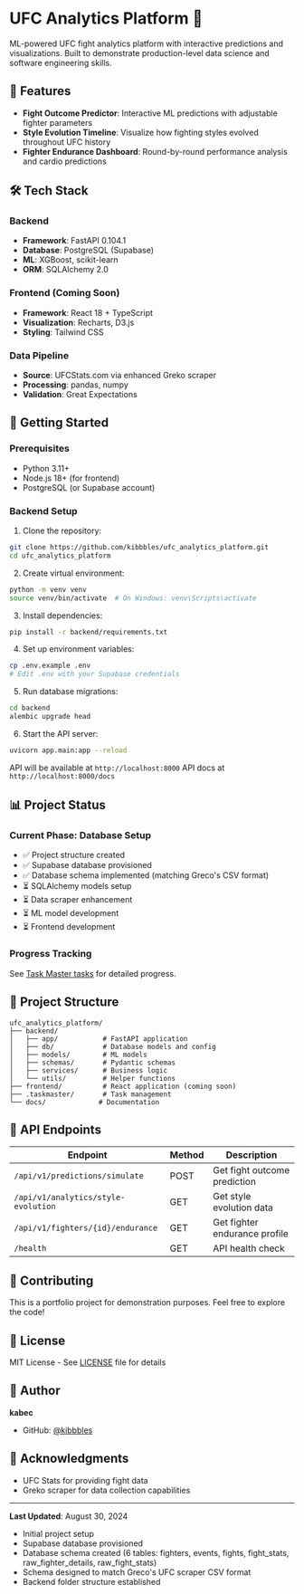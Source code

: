 # UFC Analytics Platform 🥊

ML-powered UFC fight analytics platform with interactive predictions and visualizations. Built to demonstrate production-level data science and software engineering skills.

## 🎯 Features

- **Fight Outcome Predictor**: Interactive ML predictions with adjustable fighter parameters
- **Style Evolution Timeline**: Visualize how fighting styles evolved throughout UFC history  
- **Fighter Endurance Dashboard**: Round-by-round performance analysis and cardio predictions

## 🛠️ Tech Stack

### Backend
- **Framework**: FastAPI 0.104.1
- **Database**: PostgreSQL (Supabase)
- **ML**: XGBoost, scikit-learn
- **ORM**: SQLAlchemy 2.0

### Frontend (Coming Soon)
- **Framework**: React 18 + TypeScript
- **Visualization**: Recharts, D3.js
- **Styling**: Tailwind CSS

### Data Pipeline
- **Source**: UFCStats.com via enhanced Greko scraper
- **Processing**: pandas, numpy
- **Validation**: Great Expectations

## 🚀 Getting Started

### Prerequisites
- Python 3.11+
- Node.js 18+ (for frontend)
- PostgreSQL (or Supabase account)

### Backend Setup

1. Clone the repository:
```bash
git clone https://github.com/kibbbles/ufc_analytics_platform.git
cd ufc_analytics_platform
```

2. Create virtual environment:
```bash
python -m venv venv
source venv/bin/activate  # On Windows: venv\Scripts\activate
```

3. Install dependencies:
```bash
pip install -r backend/requirements.txt
```

4. Set up environment variables:
```bash
cp .env.example .env
# Edit .env with your Supabase credentials
```

5. Run database migrations:
```bash
cd backend
alembic upgrade head
```

6. Start the API server:
```bash
uvicorn app.main:app --reload
```

API will be available at `http://localhost:8000`
API docs at `http://localhost:8000/docs`

## 📊 Project Status

### Current Phase: Database Setup
- ✅ Project structure created
- ✅ Supabase database provisioned
- ✅ Database schema implemented (matching Greco's CSV format)
- ⏳ SQLAlchemy models setup
- ⏳ Data scraper enhancement
- ⏳ ML model development
- ⏳ Frontend development

### Progress Tracking
See [Task Master tasks](/.taskmaster/tasks/tasks.json) for detailed progress.

## 📁 Project Structure

```
ufc_analytics_platform/
├── backend/
│   ├── app/           # FastAPI application
│   ├── db/            # Database models and config
│   ├── models/        # ML models
│   ├── schemas/       # Pydantic schemas
│   ├── services/      # Business logic
│   └── utils/         # Helper functions
├── frontend/          # React application (coming soon)
├── .taskmaster/       # Task management
└── docs/             # Documentation
```

## 🔗 API Endpoints

| Endpoint | Method | Description |
|----------|--------|-------------|
| `/api/v1/predictions/simulate` | POST | Get fight outcome prediction |
| `/api/v1/analytics/style-evolution` | GET | Get style evolution data |
| `/api/v1/fighters/{id}/endurance` | GET | Get fighter endurance profile |
| `/health` | GET | API health check |

## 🤝 Contributing

This is a portfolio project for demonstration purposes. Feel free to explore the code!

## 📝 License

MIT License - See [LICENSE](LICENSE) file for details

## 👤 Author

**kabec**
- GitHub: [@kibbbles](https://github.com/kibbbles)

## 🙏 Acknowledgments

- UFC Stats for providing fight data
- Greko scraper for data collection capabilities

---

**Last Updated**: August 30, 2024
- Initial project setup
- Supabase database provisioned
- Database schema created (6 tables: fighters, events, fights, fight_stats, raw_fighter_details, raw_fight_stats)
- Schema designed to match Greco's UFC scraper CSV format
- Backend folder structure established